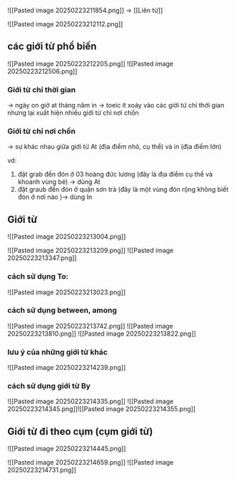 ![[Pasted image 20250223211854.png]]
-> [[Liên từ]]

![[Pasted image 20250223212112.png]]

## các giới từ phổ biến

![[Pasted image 20250223212205.png]]
![[Pasted image 20250223212506.png]]
### Giới từ chỉ thời gian
-> ngày on giờ at tháng năm in 
-> toeic ít xoáy vào các giới từ chỉ thời gian nhưng lại xuất hiện nhiều giới từ chỉ nơi chốn 

### Giới từ chỉ nơi chốn 
-> sự khác nhau giữa giới từ At (địa điểm nhỏ, cụ thể) và in (địa điểm lớn)

vd: 
1. đặt grab đến đón ở 03 hoàng đức lương (đây là địa điểm cụ thể và khoanh vùng bé) -> dùng At
2. đặt graub đến đón ở quận sơn trà (đây là một vùng đón rộng không biết đón ở nơi nào )-> dùng In

## Giới từ 
![[Pasted image 20250223213004.png]]

![[Pasted image 20250223213209.png]]
![[Pasted image 20250223213347.png]]
### cách sử dụng To: 
![[Pasted image 20250223213023.png]]

### cách sử dụng between, among
![[Pasted image 20250223213742.png]]
![[Pasted image 20250223213810.png]]
![[Pasted image 20250223213822.png]]

### lưu ý của những giới từ khác 
![[Pasted image 20250223214239.png]]

### cách sử dụng giới từ By 
![[Pasted image 20250223214335.png]]
![[Pasted image 20250223214345.png]]![[Pasted image 20250223214355.png]]

## Giới từ đi theo cụm (cụm giới từ)
![[Pasted image 20250223214445.png]]

![[Pasted image 20250223214659.png]]
![[Pasted image 20250223214731.png]]




